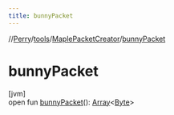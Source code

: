 ```yaml
---
title: bunnyPacket
---
```

//[Perry](../../../index.html)/[tools](../index.html)/[MaplePacketCreator](index.html)/[bunnyPacket](bunny-packet.html)



# bunnyPacket



[jvm]\
open fun [bunnyPacket](bunny-packet.html)(): [Array](https://kotlinlang.org/api/latest/jvm/stdlib/kotlin/-array/index.html)&lt;[Byte](https://kotlinlang.org/api/latest/jvm/stdlib/kotlin/-byte/index.html)&gt;




